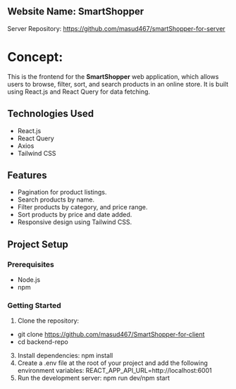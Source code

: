 ## Website Name: SmartShopper
Server Repository: https://github.com/masud467/smartShopper-for-server
# Concept:
This is the frontend for the **SmartShopper** web application, which allows users to browse, filter, sort, and search products in an online store. It is built using React.js and React Query for data fetching.

## Technologies Used
- React.js
- React Query
- Axios
- Tailwind CSS

## Features
- Pagination for product listings.
- Search products by name.
- Filter products by category, and price range.
- Sort products by price and date added.
- Responsive design using Tailwind CSS.

## Project Setup

### Prerequisites
- Node.js 
- npm

### Getting Started
1. Clone the repository:
- git clone https://github.com/masud467/SmartShopper-for-client
- cd backend-repo
3. Install dependencies:
npm install
4. Create a .env file at the root of your project and add the following environment variables:
REACT_APP_API_URL=http://localhost:6001
5. Run the development server:
npm run dev/npm start

